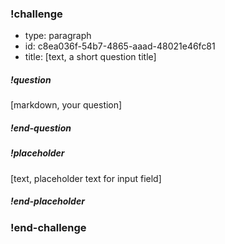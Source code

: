 ### !challenge
* type: paragraph
* id: c8ea036f-54b7-4865-aaad-48021e46fc81
* title: [text, a short question title]
<!-- * points: [1] (optional, the number of points for scoring as a checkpoint) -->
<!-- * topics: [python, pandas] (optional the topics for analyzing points) -->
##### !question
[markdown, your question]
##### !end-question
##### !placeholder
[text, placeholder text for input field]
##### !end-placeholder
<!-- other optional sections -->
<!-- !hint - !end-hint (markdown, hidden, students click to view) -->
<!-- !rubric - !end-rubric (markdown, instructors can see while scoring a checkpoint) -->
<!-- !explanation - !end-explanation (markdown, students can see after answering correctly) -->
### !end-challenge
<!-- ======================= END CHALLENGE ======================= -->
